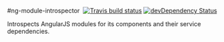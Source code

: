 #ng-module-introspector &nbsp;[![Travis build status](https://travis-ci.org/evangalen/ng-module-introspector.png?branch=master)](https://travis-ci.org/evangalen/ng-module-introspector)&nbsp;[![devDependency Status](https://david-dm.org/evangalen/ng-module-introspector/dev-status.svg)](https://david-dm.org/evangalen/ng-module-introspector#info=devDependencies)

Introspects AngularJS modules for its components and their service dependencies.
